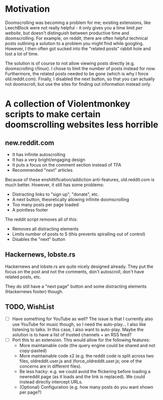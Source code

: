 # Motivation

Doomscrolling was becoming a problem for me; existing extensions, like LeechBlock were not really helpful - it only gives you a time limit *per website*, but doesn't distinguish between productive time and doomscrolling. For example, on reddit, there are often helpful technical posts outlining a solution to a problem you might find while googling. However, I then often got sucked into the "related posts" rabbit hole and lost a lot of time.

The solution is of course to not allow viewing posts directly (e.g. doomscrolling r/linux). I chose to limit the number of posts instead for now.
Furthermore, the related posts needed to be gone (which is why I force old.reddit.com). Finally, I disabled the next button, so that you can actually not doomscroll, but use the sites for finding out information instead only.

# A collection of Violentmonkey scripts to make certain doomscrolling websites less horrible

## new.reddit.com

- It has infinite autoscrolling
- It has a very bright/engaging design
- It puts a focus on the comment section instead of TFA
- Recommended "next" articles

Because of these enshittification/addiction anti-features, old.reddit.com is much better. However, it still has some problems:
- Distracting links to "sign up", "donate", etc.
- A next button, theoretically allowing infinite doomscrolling
- Too many posts per page loaded
- A pointless footer

The reddit script removes all of this:
- Removes all distracting elements
- Limits number of posts to 5 (this prevents spiralling out of control)
- Disables the "next" button

## Hackernews, lobste.rs

Hackernews and lobste.rs are quite nicely designed already. They put the focus on the post and not the comments, don't autoscroll, don't have related posts, etc.

They do still have a "next page" button and some distracting elements (Hackernews footer) though.

## TODO, WishList

- [ ] Have something for YouTube as well? The issue is that I currently also use YouTube for music though, so I need the auto-play...
  I also like listening to talks. In this case, I also want to auto-play. Maybe the solution is to have a list of trusted channels + an RSS feed?
- [ ] Port this to an extension. This would allow for the following features:
  + More maintainable code (the query engine could be shared and not copy-pasted)
  + More maintainable code x2 (e.g. the reddit code is split across two files, oldreddit.user.js and )force_oldreddit.user.js; one of the concerns are in different files).
  + Be less hacky: e.g. we could avoid the flickering before loading a newreddit page (as it loads and the link is replaced). We could instead directly intercept URLs.
  + (Optional) Configuration (e.g. how many posts do you want shown per page?)
